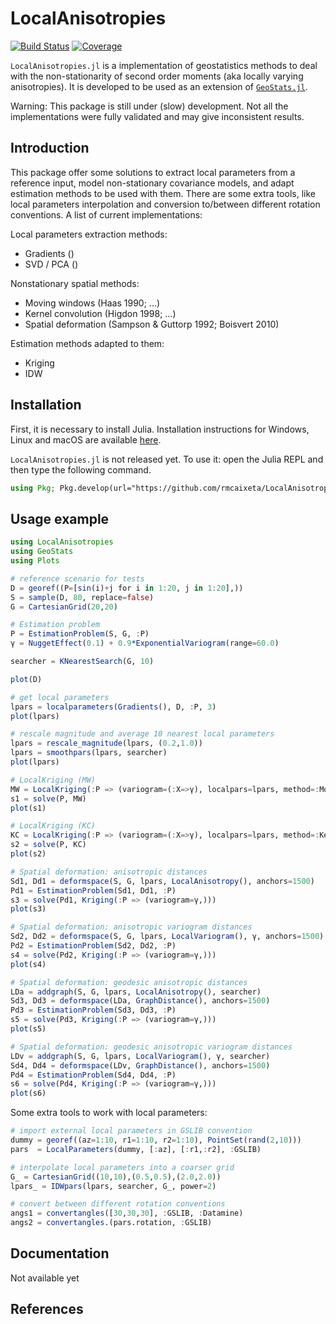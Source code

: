 # LocalAnisotropies

[![Build Status][build-img]][build-url] [![Coverage][codecov-img]][codecov-url]

`LocalAnisotropies.jl` is a implementation of geostatistics methods to deal with the non-stationarity of second order moments (aka locally varying anisotropies). It is developed to be used as an extension of [`GeoStats.jl`](https://github.com/JuliaEarth/GeoStats.jl).

Warning: This package is still under (slow) development. Not all the implementations were fully validated and may give inconsistent results.

## Introduction

This package offer some solutions to extract local parameters from a reference input, model non-stationary covariance models, and adapt estimation methods to be used with them. There are some extra tools, like local parameters interpolation and conversion to/between different rotation conventions. A list of current implementations:

 Local parameters extraction methods:
- Gradients ()
- SVD / PCA ()

Nonstationary spatial methods:
- Moving windows (Haas 1990; ...)
- Kernel convolution (Higdon 1998; ...)
- Spatial deformation (Sampson & Guttorp 1992; Boisvert 2010)

Estimation methods adapted to them:
- Kriging
- IDW

## Installation

First, it is necessary to install Julia. Installation instructions for Windows, Linux and macOS are available [here](https://julialang.org/downloads/platform/).

`LocalAnisotropies.jl` is not released yet. To use it: open the Julia REPL and then type the following command.

```julia
using Pkg; Pkg.develop(url="https://github.com/rmcaixeta/LocalAnisotropies.jl"); Pkg.add("GeoStats")
```

## Usage example

```julia
using LocalAnisotropies
using GeoStats
using Plots

# reference scenario for tests
D = georef((P=[sin(i)+j for i in 1:20, j in 1:20],))
S = sample(D, 80, replace=false)
G = CartesianGrid(20,20)

# Estimation problem
P = EstimationProblem(S, G, :P)
γ = NuggetEffect(0.1) + 0.9*ExponentialVariogram(range=60.0)

searcher = KNearestSearch(G, 10)

plot(D)
```

```julia
# get local parameters
lpars = localparameters(Gradients(), D, :P, 3)
plot(lpars)
```

```julia
# rescale magnitude and average 10 nearest local parameters
lpars = rescale_magnitude(lpars, (0.2,1.0))
lpars = smoothpars(lpars, searcher)
plot(lpars)
```

```julia
# LocalKriging (MW)
MW = LocalKriging(:P => (variogram=(:X=>γ), localpars=lpars, method=:MovingWindows))
s1 = solve(P, MW)
plot(s1)
```

```julia
# LocalKriging (KC)
KC = LocalKriging(:P => (variogram=(:X=>γ), localpars=lpars, method=:KernelConvolution))
s2 = solve(P, KC)
plot(s2)
```

```julia
# Spatial deformation: anisotropic distances
Sd1, Dd1 = deformspace(S, G, lpars, LocalAnisotropy(), anchors=1500)
Pd1 = EstimationProblem(Sd1, Dd1, :P)
s3 = solve(Pd1, Kriging(:P => (variogram=γ,)))
plot(s3)
```

```julia
# Spatial deformation: anisotropic variogram distances
Sd2, Dd2 = deformspace(S, G, lpars, LocalVariogram(), γ, anchors=1500)
Pd2 = EstimationProblem(Sd2, Dd2, :P)
s4 = solve(Pd2, Kriging(:P => (variogram=γ,)))
plot(s4)
```

```julia
# Spatial deformation: geodesic anisotropic distances
LDa = addgraph(S, G, lpars, LocalAnisotropy(), searcher)
Sd3, Dd3 = deformspace(LDa, GraphDistance(), anchors=1500)
Pd3 = EstimationProblem(Sd3, Dd3, :P)
s5 = solve(Pd3, Kriging(:P => (variogram=γ,)))
plot(s5)
```

```julia
# Spatial deformation: geodesic anisotropic variogram distances
LDv = addgraph(S, G, lpars, LocalVariogram(), γ, searcher)
Sd4, Dd4 = deformspace(LDv, GraphDistance(), anchors=1500)
Pd4 = EstimationProblem(Sd4, Dd4, :P)
s6 = solve(Pd4, Kriging(:P => (variogram=γ,)))
plot(s6)
```

Some extra tools to work with local parameters:

```julia
# import external local parameters in GSLIB convention
dummy = georef((az=1:10, r1=1:10, r2=1:10), PointSet(rand(2,10)))
pars  = LocalParameters(dummy, [:az], [:r1,:r2], :GSLIB)

# interpolate local parameters into a coarser grid
G_ = CartesianGrid((10,10),(0.5,0.5),(2.0,2.0))
lpars_ = IDWpars(lpars, searcher, G_, power=2)

# convert between different rotation conventions
angs1 = convertangles([30,30,30], :GSLIB, :Datamine)
angs2 = convertangles.(pars.rotation, :GSLIB)
```

## Documentation

Not available yet

## References









[build-img]: https://img.shields.io/github/workflow/status/rmcaixeta/LocalAnisotropies.jl/CI?style=flat-square
[build-url]: https://github.com/rmcaixeta/LocalAnisotropies.jl/actions

[codecov-img]: https://codecov.io/gh/rmcaixeta/LocalAnisotropies.jl/branch/master/graph/badge.svg
[codecov-url]: https://codecov.io/gh/rmcaixeta/LocalAnisotropies.jl
